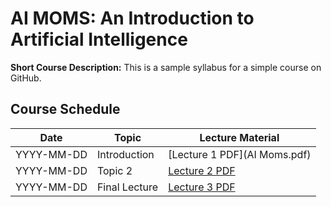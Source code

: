 # AI MOMS: An Introduction to Artificial Intelligence

**Short Course Description:** This is a sample syllabus for a simple course on GitHub.

## Course Schedule

| Date       | Topic           | Lecture Material |
|------------|-----------------|------------------|
| YYYY-MM-DD | Introduction    | [Lecture 1 PDF](AI Moms.pdf) |
| YYYY-MM-DD | Topic 2         | [Lecture 2 PDF](lecture2.pdf) |
| YYYY-MM-DD | Final Lecture   | [Lecture 3 PDF](lecture3.pdf) |

